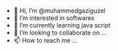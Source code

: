 - 👋 Hi, I’m @muhammedgaziguzel
- 👀 I’m interested in softwares
- 🌱 I’m currently learning java script
- 💞️ I’m looking to collaborate on ...
- 📫 How to reach me ...

<!---
muhammedgaziguzel/muhammedgaziguzel is a ✨ special ✨ repository because its `README.md` (this file) appears on your GitHub profile.
You can click the Preview link to take a look at your changes.
--->
